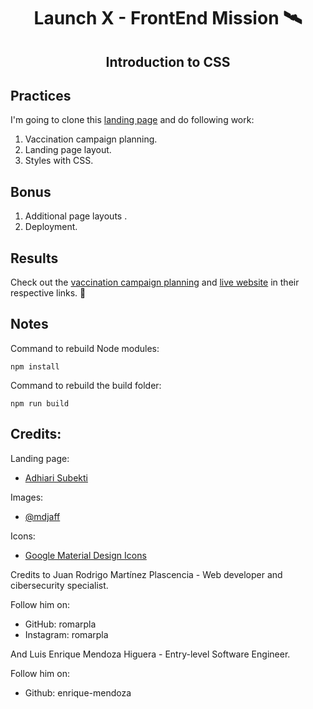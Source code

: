<h1 align="center"> Launch X - FrontEnd Mission 🛰️ </h1>

<h2 align="center">
    Introduction to CSS
</h2>

## Practices

I'm going to clone this [landing page](landingpage.png) and do following work:

1. Vaccination campaign planning.
2. Landing page layout.
3. Styles with CSS.

## Bonus

1. Additional page layouts .
2. Deployment.

## Results

Check out the [vaccination campaign planning](https://miro.com/app/board/uXjVOFmX1nY=/?invite_link_id=91478595297) and [live website](https://enrique-mendoza.github.io/launchX-FrontEnd-Mission-02-CSS/) in their respective links. 👀

## Notes

Command to rebuild Node modules:

```
npm install
```

Command to rebuild the build folder:

```
npm run build
```

## Credits:

Landing page:

- [Adhiari Subekti](https://dribbble.com/Adhiari_is)

Images:

- [@mdjaff](https://www.freepik.com/mdjaff)

Icons:

- [Google Material Design Icons](https://iconduck.com/sets/google-material-design-icons)

Credits to Juan Rodrigo Martínez Plascencia - Web developer and cibersecurity specialist.

Follow him on:

- GitHub: romarpla
- Instagram: romarpla

And Luis Enrique Mendoza Higuera - Entry-level Software Engineer.

Follow him on:

- Github: enrique-mendoza
